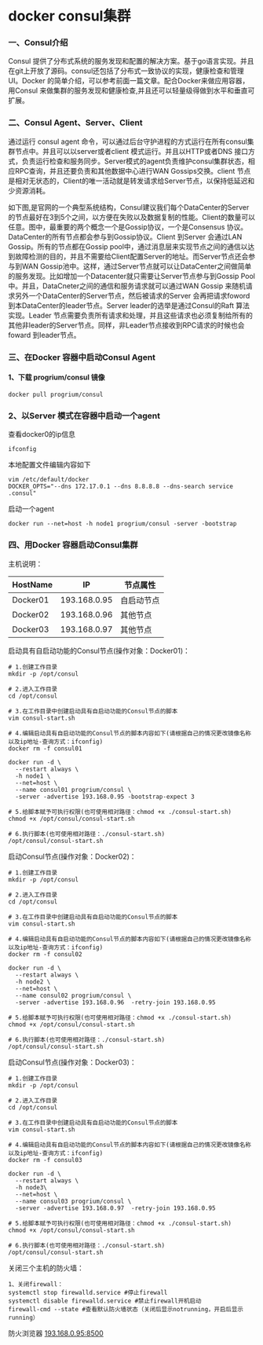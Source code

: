 # docker consul集群

### 一、Consul介绍

Consul 提供了分布式系统的服务发现和配置的解决方案。基于go语言实现。并且在git上开放了源码。consul还包括了分布式一致协议的实现，健康检查和管理UI。Docker 的简单介绍，可以参考前面一篇文章。配合Docker来做应用容器，用Consul 来做集群的服务发现和健康检查,并且还可以轻量级得做到水平和垂直可扩展。

### 二、Consul Agent、Server、Client

通过运行 consul agent 命令，可以通过后台守护进程的方式运行在所有consul集群节点中。并且可以以server或者client 模式运行。并且以HTTP或者DNS 接口方式，负责运行检查和服务同步。Server模式的agent负责维护consul集群状态，相应RPC查询，并且还要负责和其他数据中心进行WAN Gossips交换。client 节点是相对无状态的，Client的唯一活动就是转发请求给Server节点，以保持低延迟和少资源消耗。

如下图,是官网的一个典型系统结构，Consul建议我们每个DataCenter的Server的节点最好在3到5个之间，以方便在失败以及数据复制的性能。Client的数量可以任意。图中，最重要的两个概念一个是Gossip协议，一个是Consensus 协议。DataCenter的所有节点都会参与到Gossip协议。Client 到Server 会通过LAN Gossip。所有的节点都在Gossip pool中，通过消息层来实现节点之间的通信以达到故障检测的目的，并且不需要给Client配置Server的地址。而Server节点还会参与到WAN Gossip池中。这样，通过Server节点就可以让DataCenter之间做简单的服务发现。比如增加一个Datacenter就只需要让Server节点参与到Gossip Pool中。并且，DataCneter之间的通信和服务请求就可以通过WAN Gossip 来随机请求另外一个DataCenter的Server节点，然后被请求的Server 会再把请求foword到本DataCenter的leader节点。Server leader的选举是通过Consul的Raft 算法实现。Leader 节点需要负责所有请求和处理，并且这些请求也必须复制给所有的其他非leader的Server节点。同样，非Leader节点接收到RPC请求的时候也会foward 到leader节点。

### 三、在Docker 容器中启动Consul Agent

#### 1、下载 progrium/consul 镜像

    docker pull progrium/consul
 
### 2、以Server 模式在容器中启动一个agent
   
查看docker0的ip信息
    
    ifconfig

本地配置文件编辑内容如下
    
    vim /etc/default/docker
    DOCKER_OPTS="--dns 172.17.0.1 --dns 8.8.8.8 --dns-search service .consul"

启动一个agent
    
    docker run --net=host -h node1 progrium/consul -server -bootstrap

### 四、用Docker 容器启动Consul集群

主机说明：

HostName | IP | 节点属性
----|------|----
Docker01 | 193.168.0.95  | 自启动节点
Docker02 | 193.168.0.96  | 其他节点
Docker03 | 193.168.0.97  | 其他节点

启动具有自启动功能的Consul节点(操作对象：Docker01)：

    # 1.创建工作目录
    mkdir -p /opt/consul
    
    # 2.进入工作目录
    cd /opt/consul
    
    # 3.在工作目录中创建启动具有自启动功能的Consul节点的脚本
    vim consul-start.sh
    
    # 4.编辑启动具有自启动功能的Consul节点的脚本内容如下(请根据自己的情况更改镜像名称以及ip地址-查询方式：ifconfig)
    docker rm -f consul01
    
    docker run -d \
      --restart always \
      -h node1 \
      --net=host \
      --name consul01 progrium/consul \
      -server -advertise 193.168.0.95 -bootstrap-expect 3

    # 5.给脚本赋予可执行权限(也可使用相对路径：chmod +x ./consul-start.sh)
    chmod +x /opt/consul/consul-start.sh
    
    # 6.执行脚本(也可使用相对路径：./consul-start.sh)
    /opt/consul/consul-start.sh


启动Consul节点(操作对象：Docker02)：

    # 1.创建工作目录
    mkdir -p /opt/consul
    
    # 2.进入工作目录
    cd /opt/consul
    
    # 3.在工作目录中创建启动具有自启动功能的Consul节点的脚本
    vim consul-start.sh
    
    # 4.编辑启动具有自启动功能的Consul节点的脚本内容如下(请根据自己的情况更改镜像名称以及ip地址-查询方式：ifconfig)
    docker rm -f consul02
    
    docker run -d \
      --restart always \
      -h node2 \
      --net=host \
      --name consul02 progrium/consul \
      -server -advertise 193.168.0.96  -retry-join 193.168.0.95

    # 5.给脚本赋予可执行权限(也可使用相对路径：chmod +x ./consul-start.sh)
    chmod +x /opt/consul/consul-start.sh
    
    # 6.执行脚本(也可使用相对路径：./consul-start.sh)
    /opt/consul/consul-start.sh
    
启动Consul节点(操作对象：Docker03)：

    # 1.创建工作目录
    mkdir -p /opt/consul
    
    # 2.进入工作目录
    cd /opt/consul
    
    # 3.在工作目录中创建启动具有自启动功能的Consul节点的脚本
    vim consul-start.sh
    
    # 4.编辑启动具有自启动功能的Consul节点的脚本内容如下(请根据自己的情况更改镜像名称以及ip地址-查询方式：ifconfig)
    docker rm -f consul03
    
    docker run -d \
      --restart always \
      -h node3\
      --net=host \
      --name consul03 progrium/consul \
      -server -advertise 193.168.0.97  -retry-join 193.168.0.95

    # 5.给脚本赋予可执行权限(也可使用相对路径：chmod +x ./consul-start.sh)
    chmod +x /opt/consul/consul-start.sh
    
    # 6.执行脚本(也可使用相对路径：./consul-start.sh)
    /opt/consul/consul-start.sh


关闭三个主机的防火墙：
    
    1、关闭firewall：
    systemctl stop firewalld.service #停止firewall
    systemctl disable firewalld.service #禁止firewall开机启动
    firewall-cmd --state #查看默认防火墙状态（关闭后显示notrunning，开启后显示running）


防火浏览器 [193.168.0.95:8500](193.168.0.95:8500)